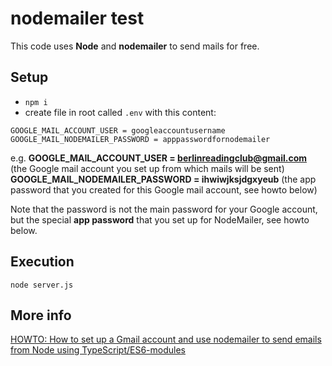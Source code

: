 # nodemailer test

This code uses **Node** and **nodemailer** to send mails for free.

## Setup

- `npm i`
- create file in root called `.env` with this content:

``` text
GOOGLE_MAIL_ACCOUNT_USER = googleaccountusername
GOOGLE_MAIL_NODEMAILER_PASSWORD = apppasswordfornodemailer
```
e.g. 
**GOOGLE_MAIL_ACCOUNT_USER = berlinreadingclub@gmail.com** (the Google mail account you set up from which mails will be sent)
**GOOGLE_MAIL_NODEMAILER_PASSWORD = ihwiwjksjdgxyeub** (the app password that you created for this Google mail account, see howto below)

Note that the password is not the main password for your Google account, but the special **app password** that you set up for NodeMailer, see howto below.

## Execution

`node server.js`

## More info

[HOWTO: How to set up a Gmail account and use nodemailer to send emails from Node using TypeScript/ES6-modules](https://edwardtanguay.vercel.app/howtos?id=682) 
